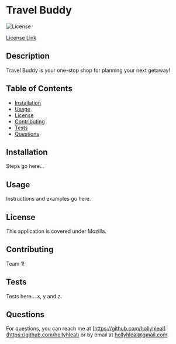 # Travel Buddy

![License](https://img.shields.io/badge/license-Mozilla-blue.svg)

[License Link](#license)

## Description

Travel Buddy is your one-stop shop for planning your next getaway!

## Table of Contents

- [Installation](#installation)
- [Usage](#usage)
- [License](#license)
- [Contributing](#contributing)
- [Tests](#tests)
- [Questions](#questions)

## Installation

Steps go here...

## Usage

Instructions and examples go here.

## License

This application is covered under Mozilla.

## Contributing

Team 1!

## Tests

Tests here... x, y and z.

## Questions

For questions, you can reach me at [https://github.com/hollyhleal](https://github.com/hollyhleal) or by email at [hollyhleal@gmail.com](mailto:hollyhleal@gmail.com).
